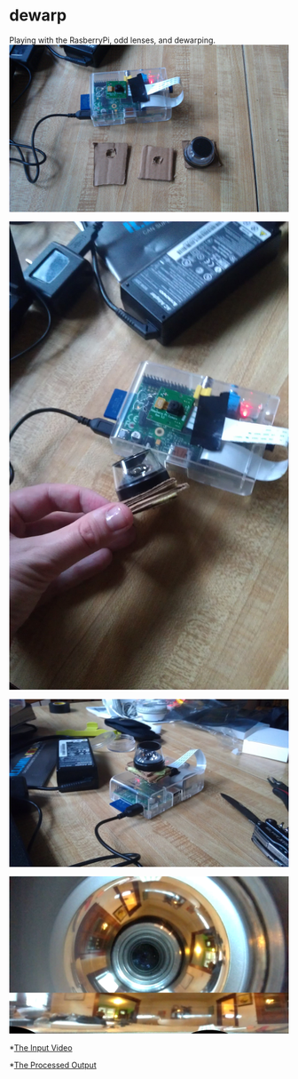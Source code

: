 dewarp
======

Playing with the RasberryPi, odd lenses, and dewarping.
![The Parts](parts.jpg)

![Assembled](assembled.jpg)

![The Unit](final.jpg)

![Example Input Output](example.png)

*[The Input Video](http://www.youtube.com/watch?v=2RpXROkJuME)

*[The Processed Output](http://www.youtube.com/watch?v=vwKxk1admOw)
